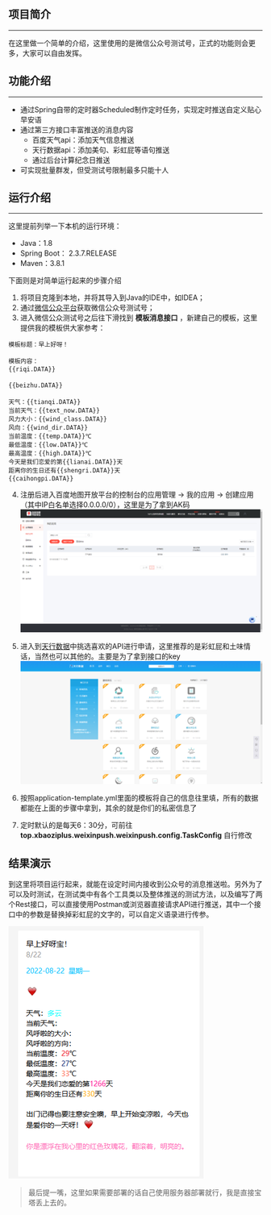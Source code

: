 ## 项目简介
---
在这里做一个简单的介绍，这里使用的是微信公众号测试号，正式的功能则会更多，大家可以自由发挥。

## 功能介绍
---
- 通过Spring自带的定时器Scheduled制作定时任务，实现定时推送自定义贴心早安语
- 通过第三方接口丰富推送的消息内容
    - 百度天气api：添加天气信息推送
    - 天行数据api：添加美句、彩虹屁等语句推送
    - 通过后台计算纪念日推送
- 可实现批量群发，但受测试号限制最多只能十人

## 运行介绍
---
这里提前列举一下本机的运行环境：
- Java：1.8
- Spring Boot： 2.3.7.RELEASE
- Maven：3.8.1

下面则是对简单运行起来的步骤介绍
1. 将项目克隆到本地，并将其导入到Java的IDE中，如IDEA；
2. 通过[微信公众平台](https://mp.weixin.qq.com/debug/cgi-bin/sandbox?t=sandbox/login)获取微信公众号测试号；
3. 进入微信公众测试号之后往下滑找到 **模板消息接口** ，新建自己的模板，这里提供我的模板供大家参考：

```text
模板标题：早上好呀！

模板内容：
{{riqi.DATA}} 

{{beizhu.DATA}} 

天气：{{tianqi.DATA}} 
当前天气：{{text_now.DATA}} 
风力大小：{{wind_class.DATA}} 
风向：{{wind_dir.DATA}} 
当前温度：{{temp.DATA}}℃ 
最低温度：{{low.DATA}}℃ 
最高温度：{{high.DATA}}℃ 
今天是我们恋爱的第{{lianai.DATA}}天 
距离你的生日还有{{shengri.DATA}}天 
{{caihongpi.DATA}}
```
4. 注册后进入百度地图开放平台的控制台的应用管理 -> 我的应用 -> 创建应用（其中IP白名单选择0.0.0.0/0），这里是为了拿到AK码
![输入图片说明](readme01.png)


5. 进入到[天行数据](https://www.tianapi.com/list/)中挑选喜欢的API进行申请，这里推荐的是彩虹屁和土味情话，当然也可以其他的。主要是为了拿到接口的key
![输入图片说明](readme02.png)
6. 按照application-template.yml里面的模板将自己的信息往里填，所有的数据都能在上面的步骤中拿到，其余的就是你们的私密信息了
7. 定时默认的是每天6：30分，可前往 **top.xbaoziplus.weixinpush.weixinpush.config.TaskConfig** 自行修改
## 结果演示
到这里将项目运行起来，就能在设定时间内接收到公众号的消息推送啦。另外为了可以及时测试，在测试类中有各个工具类以及整体推送的测试方法，以及编写了两个Rest接口，可以直接使用Postman或浏览器直接请求API进行推送，其中一个接口中的参数是替换掉彩虹屁的文字的，可以自定义语录进行传参。

![输入图片说明](result.png)

> 最后提一嘴，这里如果需要部署的话自己使用服务器部署就行，我是直接宝塔丢上去的。
























